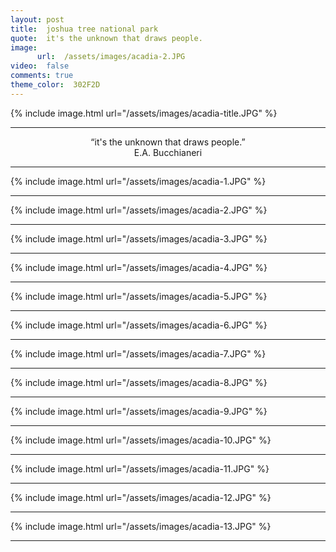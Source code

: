 ```yaml
---
layout: post
title:  joshua tree national park
quote:  it's the unknown that draws people.
image:
      url:  /assets/images/acadia-2.JPG
video:  false
comments: true
theme_color:  302F2D
---
```


{% include image.html url="/assets/images/acadia-title.JPG" %}

***

<center> “it's the unknown that draws people.” </center>
<center> E.A. Bucchianeri </center>

***

{% include image.html url="/assets/images/acadia-1.JPG" %}

***

{% include image.html url="/assets/images/acadia-2.JPG" %}

***

{% include image.html url="/assets/images/acadia-3.JPG" %}

***

{% include image.html url="/assets/images/acadia-4.JPG" %}

***

{% include image.html url="/assets/images/acadia-5.JPG" %}

***

{% include image.html url="/assets/images/acadia-6.JPG" %}

***

{% include image.html url="/assets/images/acadia-7.JPG" %}

***

{% include image.html url="/assets/images/acadia-8.JPG" %}

***

{% include image.html url="/assets/images/acadia-9.JPG" %}

***

{% include image.html url="/assets/images/acadia-10.JPG" %}

***

{% include image.html url="/assets/images/acadia-11.JPG" %}

***

{% include image.html url="/assets/images/acadia-12.JPG" %}

***

{% include image.html url="/assets/images/acadia-13.JPG" %}

***

